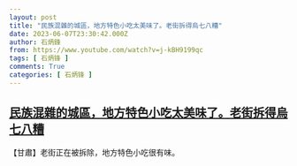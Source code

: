 ```yaml
---
layout: post
title: "民族混雜的城區，地方特色小吃太美味了。老街拆得烏七八糟"
date: 2023-06-07T23:30:42.000Z
author: 石炳鋒
from: https://www.youtube.com/watch?v=j-kBH9199qc
tags: [ 石炳锋 ]
comments: True
categories: [ 石炳锋 ]
---
```

<!--1686180642000-->
[民族混雜的城區，地方特色小吃太美味了。老街拆得烏七八糟](https://www.youtube.com/watch?v=j-kBH9199qc)
------

<div>
【甘肅】老街正在被拆除，地方特色小吃很有味。
</div>
